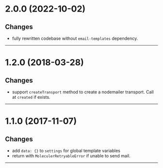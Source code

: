 <a name="2.0.0"></a>
# 2.0.0 (2022-10-02)

## Changes
- fully rewritten codebase without `email-templates` dependency.

--------------------------------------------------
<a name="1.2.0"></a>
# 1.2.0 (2018-03-28)

## Changes
- support `createTransport` method to create a nodemailer transport. Call at `created` if exists.

--------------------------------------------------
<a name="1.1.0"></a>
# 1.1.0 (2017-11-07)

## Changes
- add `data: {}` to `settings` for global template variables
- return with `MoleculerRetryableError` if unable to send mail.

--------------------------------------------------
